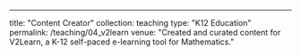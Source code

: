---
title: "Content Creator"
collection: teaching
type: "K12 Education"
permalink: /teaching/04_v2learn
venue: "Created and curated content for V2Learn, a K-12 self-paced e-learning tool for Mathematics."
